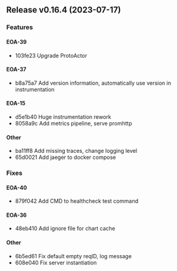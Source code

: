 ## Release v0.16.4 (2023-07-17)

### Features

#### EOA-39
* 103fe23 Upgrade ProtoActor

#### EOA-37
* b8a75a7 Add version information, automatically use version in instrumentation

#### EOA-15
* d5e1b40 Huge instrumentation rework
* 8058a9c Add metrics pipeline, serve promhttp

#### Other
* ba11ff8 Add missing traces, change logging level
* 65d0021 Add jaeger to docker compose

### Fixes

#### EOA-40
* 879f042 Add CMD to healthcheck test command

#### EOA-36
* 48eb410 Add ignore file for chart cache

#### Other
* 6b5ed61 Fix default empty reqID, log message
* 608e040 Fix server instantiation